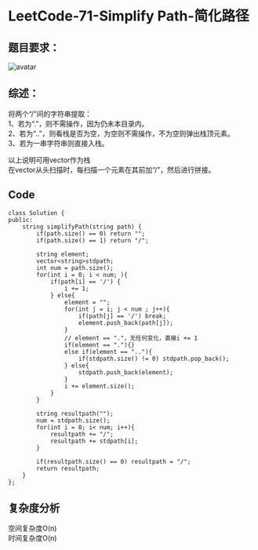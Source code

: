 # LeetCode-71-Simplify Path-简化路径

## 题目要求：
![avatar](https:///github.com/JakeChanFangZiyuan20/MyLeetCode/blob/master/img/71.png)



## 综述：  
将两个“/”间的字符串提取：  
1、若为“.”，则不需操作，因为仍未本目录内。  
2、若为“..”，则看栈是否为空，为空则不需操作，不为空则弹出栈顶元素。  
3、若为一串字符串则直接入栈。  
  
以上说明可用vector作为栈  
在vector从头扫描时，每扫描一个元素在其前加“/”，然后进行拼接。  

## Code
```
class Solution {
public:
    string simplifyPath(string path) {
        if(path.size() == 0) return "";
        if(path.size() == 1) return "/";
        
        string element;
        vector<string>stdpath;
        int num = path.size();
        for(int i = 0; i < num; ){
            if(path[i] == '/') {
                i += 1;
            } else{
                element = "";
                for(int j = i; j < num ; j++){
                    if(path[j] == '/') break;
                    element.push_back(path[j]);
                }
                // element == "."，无任何变化，直接i += 1
                if(element == "."){}
                else if(element == ".."){
                    if(stdpath.size() != 0) stdpath.pop_back();
                } else{
                    stdpath.push_back(element);
                }
                i += element.size();
            }
        }

        string resultpath("");
        num = stdpath.size();
        for(int i = 0; i< num; i++){
            resultpath += "/";
            resultpath += stdpath[i];
        }

        if(resultpath.size() == 0) resultpath = "/";
        return resultpath;
    }
};
```

## 复杂度分析
空间复杂度O(n)  
时间复杂度O(n)

